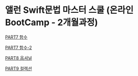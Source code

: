 # 앨런 Swift문법 마스터 스쿨 (온라인 BootCamp - 2개월과정)

[PART7 함수](https://github.com/Seo-garden/Allen-swift/blob/main/part7/28~34.md)

[PART7 함수-2](https://github.com/Seo-garden/Allen-swift/blob/main/part7/35~42-1.md)

[PART8 옵셔널](https://github.com/Seo-garden/Allen-swift/blob/main/part8/43~45.md)

[PART9 컬렉션](https://github.com/Seo-garden/Allen-swift/blob/main/part9/46~.md)

